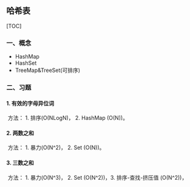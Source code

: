 ## 哈希表

[TOC]

### 一、概念

- HashMap
- HashSet
- TreeMap&TreeSet(可排序)

### 二、习题

#### 1. 有效的字母异位词

​	方法： 1. 排序(O(NLogN)， 2. HashMap (O(N))。

#### 2. 两数之和

​	方法： 1. 暴力(O(N^2)， 2. Set (O(N))。

#### 3. 三数之和

​	方法： 1. 暴力(O(N^3)， 2. Set (O(N^2))，3. 排序-查找-挤压值 (O(N^2))，